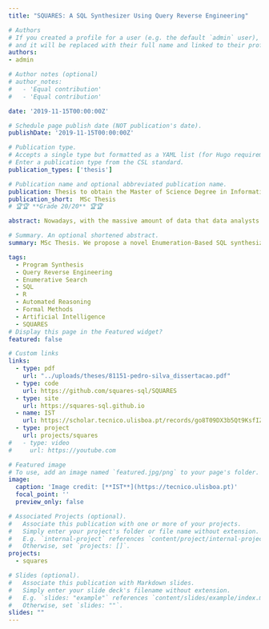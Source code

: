 ```yaml
---
title: "SQUARES: A SQL Synthesizer Using Query Reverse Engineering"

# Authors
# If you created a profile for a user (e.g. the default `admin` user), write the username (folder name) here
# and it will be replaced with their full name and linked to their profile.
authors:
- admin

# Author notes (optional)
# author_notes:
#   - 'Equal contribution'
#   - 'Equal contribution'

date: '2019-11-15T00:00:00Z'

# Schedule page publish date (NOT publication's date).
publishDate: '2019-11-15T00:00:00Z'

# Publication type.
# Accepts a single type but formatted as a YAML list (for Hugo requirements).
# Enter a publication type from the CSL standard.
publication_types: ['thesis']

# Publication name and optional abbreviated publication name.
publication: Thesis to obtain the Master of Science Degree in Information Systems and Computer Engineering @ IST, Universidade de Lisboa. 🏆🏆 **Grade 20/20** 🏆🏆
publication_short:  MSc Thesis
# 🏆🏆 **Grade 20/20** 🏆🏆

abstract: Nowadays, with the massive amount of data that data analysts have to deal with, they frequently find tables with interesting data and they do not know how these tables were generated from a database. Hence, there is an increasing need for systems capable of solving the problem of Query Reverse Engi- neering (QRE). Given a database D and an output table Q(D), these systems have to find a query Q, such that, when running Q on D, the result is equal to Q(D). QRE is a subfield of Program Synthesis. The goal of Program Synthesis is to automatically generate programs that satisfy a given high-level specification. Since the 60’s, Program Synthesis is a well-studied problem, and has been considered the Holy Grail of Computer Science. Until now, program synthesizers have been using a single tree representation to represent programs. We propose a novel enumeration-based SQL synthesizer SQUARES, that uses a new line representation where we represent each program line with its own subtree. Experimental results on the synthesis of SQL queries, show that the proposed line-based encoding allows a faster enumeration of programs when compared to the usual tree-based encoding. Moreover, while the tree-based encoding does not scale beyond a small number of operations, the new line-based encoding allows finding programs with a larger sequence of operations. Experimental results on the synthesis of SQL queries from OutSystems show that SQUARES outperforms Scythe, a state-of-the-art SQL synthesizer.

# Summary. An optional shortened abstract.
summary: MSc Thesis. We propose a novel Enumeration-Based SQL synthesizer SQUARES, that uses a new line representation where we represent each program line with its own subtree.

tags:
  - Program Synthesis
  - Query Reverse Engineering
  - Enumerative Search
  - SQL
  - R
  - Automated Reasoning
  - Formal Methods  
  - Artificial Intelligence
  - SQUARES
# Display this page in the Featured widget?
featured: false

# Custom links
links:
  - type: pdf
    url: "../uploads/theses/81151-pedro-silva_dissertacao.pdf"
  - type: code  
    url: https://github.com/squares-sql/SQUARES
  - type: site
    url: https://squares-sql.github.io
  - name: IST
    url: https://scholar.tecnico.ulisboa.pt/records/go8T09DX3b5Qt9KsfIZqdqN8tAMkl5gdyarE  
  - type: project
    url: projects/squares
#   - type: video
#     url: https://youtube.com

# Featured image
# To use, add an image named `featured.jpg/png` to your page's folder.
image:
  caption: 'Image credit: [**IST**](https://tecnico.ulisboa.pt)'
  focal_point: ''
  preview_only: false

# Associated Projects (optional).
#   Associate this publication with one or more of your projects.
#   Simply enter your project's folder or file name without extension.
#   E.g. `internal-project` references `content/project/internal-project/index.md`.
#   Otherwise, set `projects: []`.
projects:
  - squares

# Slides (optional).
#   Associate this publication with Markdown slides.
#   Simply enter your slide deck's filename without extension.
#   E.g. `slides: "example"` references `content/slides/example/index.md`.
#   Otherwise, set `slides: ""`.
slides: ""
---
```

